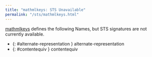 ```yaml
---
title: "mathmlkeys: STS Unavailable"
permalink: "/sts/mathmlkeys.html"
---
```






[mathmlkeys](/cd/mathmlkeys)
defines the following Names, but STS signatures are not currently available.


 *  {: #alternate-representation } alternate-representation
 *  {: #contentequiv } contentequiv